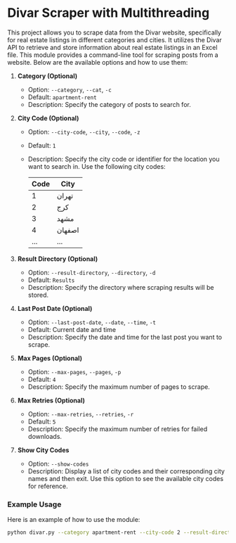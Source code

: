 # Divar Scraper with Multithreading

This project allows you to scrape data from the Divar website, specifically for real estate listings in different categories and cities. It utilizes the Divar API to retrieve and store information about real estate listings in an Excel file. This module provides a command-line tool for scraping posts from a website. Below are the available options and how to use them:

1. **Category (Optional)**
   - Option: `--category`, `--cat`, `-c`
   - Default: `apartment-rent`
   - Description: Specify the category of posts to search for.

2. **City Code (Optional)**
   - Option: `--city-code`, `--city`, `--code`, `-z`
   - Default: `1`
   - Description: Specify the city code or identifier for the location you want to search in. Use the following city codes:

     | Code | City        |
     | ---- | ----------- |
     | 1    | تهران      |
     | 2    | کرج        |
     | 3    | مشهد       |
     | 4    | اصفهان     |
     | ...  | ...         |

3. **Result Directory (Optional)**
   - Option: `--result-directory`, `--directory`, `-d`
   - Default: `Results`
   - Description: Specify the directory where scraping results will be stored.

4. **Last Post Date (Optional)**
   - Option: `--last-post-date`, `--date`, `--time`, `-t`
   - Default: Current date and time
   - Description: Specify the date and time for the last post you want to scrape.

5. **Max Pages (Optional)**
   - Option: `--max-pages`, `--pages`, `-p`
   - Default: `4`
   - Description: Specify the maximum number of pages to scrape.

6. **Max Retries (Optional)**
   - Option: `--max-retries`, `--retries`, `-r`
   - Default: `5`
   - Description: Specify the maximum number of retries for failed downloads.

7. **Show City Codes**
   - Option: `--show-codes`
   - Description: Display a list of city codes and their corresponding city names and then exit. Use this option to see the available city codes for reference.

### Example Usage

Here is an example of how to use the module:

```bash
python divar.py --category apartment-rent --city-code 2 --result-directory Results --last-post-date "2023-09-12 14:30:00" --max-pages 10 --max-retries 3
